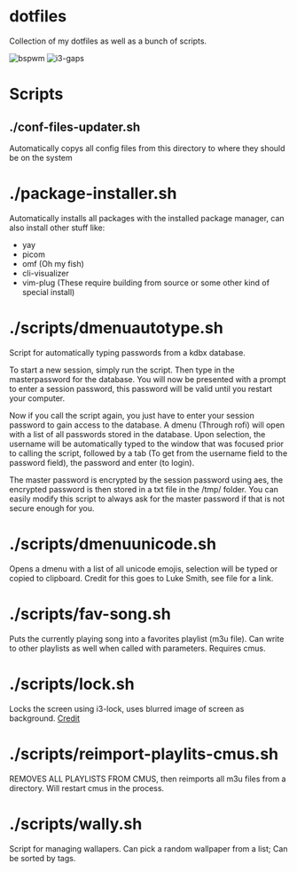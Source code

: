 # dotfiles

Collection of my dotfiles as well as a bunch of scripts.

![bspwm](https://i.imgur.com/FW7iDir.png)
![i3-gaps](https://i.imgur.com/s18UaNz.png)

# Scripts
## ./conf-files-updater.sh
Automatically copys all config files from this directory to where they should be on the system

# ./package-installer.sh
Automatically installs all packages with the installed package manager, can also install other stuff like:
- yay
- picom
- omf (Oh my fish)
- cli-visualizer
- vim-plug
(These require building from source or some other kind of special install)

# ./scripts/dmenuautotype.sh
Script for automatically typing passwords from a kdbx database.

To start a new session, simply run the script. Then type in the masterpassword for the database. You will now be presented with a prompt to enter a session password, this password will be valid until you restart your computer.

Now if you call the script again, you just have to enter your session password to gain access to the database. A dmenu (Through rofi) will open with a list of all passwords stored in the database. Upon selection, the username will be automatically typed to the window that was focused prior to calling the script, followed by a tab (To get from the username field to the password field), the password and enter (to login).

The master password is encrypted by the session password using aes, the encrypted password is then stored in a txt file in the /tmp/ folder. You can easily modify this script to always ask for the master password if that is not secure enough for you.

# ./scripts/dmenuunicode.sh
Opens a dmenu with a list of all unicode emojis, selection will be typed or copied to clipboard. Credit for this goes to Luke Smith, see file for a link.

# ./scripts/fav-song.sh
Puts the currently playing song into a favorites playlist (m3u file). Can write to other playlists as well when called with parameters.
Requires cmus.

# ./scripts/lock.sh
Locks the screen using i3-lock, uses blurred image of screen as background. [Credit](https://github.com/petvas/i3lock-blur)

# ./scripts/reimport-playlits-cmus.sh
REMOVES ALL PLAYLISTS FROM CMUS, then reimports all m3u files from a directory. Will restart cmus in the process.

# ./scripts/wally.sh
Script for managing wallapers. Can pick a random wallpaper from a list; Can be sorted by tags.
